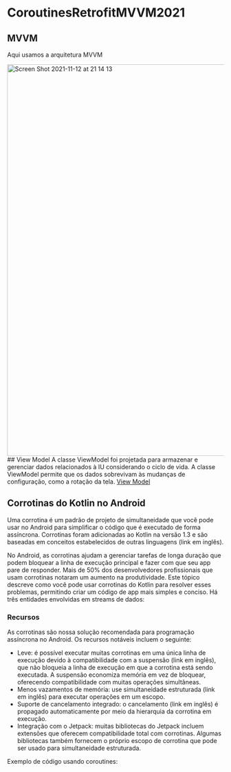 # CoroutinesRetrofitMVVM2021
## MVVM
Aqui usamos a arquitetura MVVM

<img width="908" alt="Screen Shot 2021-11-12 at 21 14 13" src="https://user-images.githubusercontent.com/5742609/141597565-fb276346-346a-4a08-a731-bbf9f0db890f.png">
## View Model
A classe ViewModel foi projetada para armazenar e gerenciar dados relacionados à IU considerando o ciclo de vida. A classe ViewModel permite que os dados sobrevivam às mudanças de configuração, como a rotação da tela.
<a href=“https://developer.android.com/topic/libraries/architecture/viewmodel?gclid=CjwKCAiAvriMBhAuEiwA8Cs5lY-JDt6C1uh2Nr4r-1Q65tvKIkZJv8EA7kVkIyE0_UokpQYpw89IchoC4uoQAvD_BwE&gclsrc=aw.ds“>View Model</a>

## Corrotinas do Kotlin no Android
Uma corrotina é um padrão de projeto de simultaneidade que você pode usar no Android para simplificar o código que é executado de forma assíncrona. Corrotinas foram adicionadas ao Kotlin na versão 1.3 e são baseadas em conceitos estabelecidos de outras linguagens (link em inglês).

No Android, as corrotinas ajudam a gerenciar tarefas de longa duração que podem bloquear a linha de execução principal e fazer com que seu app pare de responder. Mais de 50% dos desenvolvedores profissionais que usam corrotinas notaram um aumento na produtividade. Este tópico descreve como você pode usar corrotinas do Kotlin para resolver esses problemas, permitindo criar um código de app mais simples e conciso.
Há três entidades envolvidas em streams de dados:

### Recursos

As corrotinas são nossa solução recomendada para programação assíncrona no Android. Os recursos notáveis incluem o seguinte:

* Leve: é possível executar muitas corrotinas em uma única linha de execução devido à compatibilidade com a suspensão (link em inglês), que não bloqueia a linha de execução em que a corrotina está sendo executada. A suspensão economiza memória em vez de bloquear, oferecendo compatibilidade com muitas operações simultâneas.
* Menos vazamentos de memória: use simultaneidade estruturada (link em inglês) para executar operações em um escopo.
* Suporte de cancelamento integrado: o cancelamento (link em inglês) é propagado automaticamente por meio da hierarquia da corrotina em execução.
* Integração com o Jetpack: muitas bibliotecas do Jetpack incluem extensões que oferecem compatibilidade total com corrotinas. Algumas bibliotecas também fornecem o próprio escopo de corrotina que pode ser usado para simultaneidade estruturada.

Exemplo de código usando coroutines:

